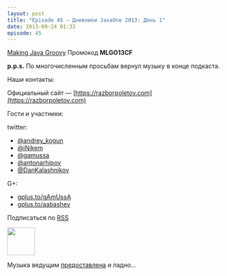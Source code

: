 ```yaml
---
layout: post
title: "Episode 45 — Дневники JavaOne 2013: День 1"
date: 2013-09-24 01:33
episode: 45
---
```


[Making Java Groovy](http://www.manning.com/kousen/)
Промокод **MLGO13CF**

**p.p.s.** По многочисленным просьбам вернул музыку в конце подкаста.

Наши контакты:

Официальный сайт — [https://razborpoletov.com](https://razborpoletov.com)

Гости и участники:

twitter: 

 * [@andrey_kogun](https://twitter.com/#!/andrey_kogun) 
 * [@iNikem](https://twitter.com/#!/iNikem) 
 * [@gamussa](https://twitter.com/#!/gamussa)
 * [@antonarhipov](https://twitter.com/#!/antonarhipov)
 * [@DanKalashnikov](https://twitter.com/DanKalashnikov)

G+:

 * [gplus.to/gAmUssA](http://gplus.to/gAmUssA) 
 * [gplus.to/aabashev](http://gplus.to/aabashev) 

<!-- player goes here-->

<audio preload="none">
   <source src="http://traffic.libsyn.com/razborpoletov/razbor_45.mp3" type="audio/mp3" />
   Your browser does not support the audio tag.
</audio>

Подписаться по [RSS](http://feeds.feedburner.com/razbor-podcast)

<!-- episode file link goes here-->
<a href="http://traffic.libsyn.com/razborpoletov/razbor_45.mp3" imageanchor="1" style="clear: left; margin-bottom: 1em; margin-left: auto; margin-right: 2em;"><img border="0" height="64" src="https://razborpoletov.com/images/mp3.png" width="64" /></a>

Музыка ведущим [предоставлена](http://www.audiobank.fm/single-music/27/111/More-And-Less/) и ладно...
